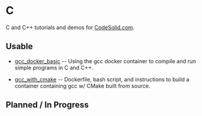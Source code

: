 # C

C and C++ tutorials and demos for [CodeSolid.com](https://codesolid.com).

## Usable

* [gcc_docker_basic](./gcc_docker_basic/) -- Using the gcc docker container to compile and run simple programs in C and C++.

* [gcc_with_cmake](./gcc_with_cmake/) -- Dockerfile, bash script, and instructions to build a container containing gcc w/ CMake built from source.

## Planned / In Progress

